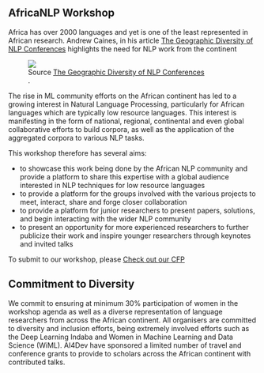 ## AfricaNLP Workshop

Africa has over 2000 languages and yet is one of the least represented in African research. Andrew Caines, in his article <a href="http://www.marekrei.com/blog/geographic-diversity-of-nlp-conferences/">The Geographic Diversity of NLP Conferences</a> highlights the need for NLP work from the continent

<figure>
<img class="map" src="{{basepath}}/images/map.png" >
<figcaption>
Source <a href="http://www.marekrei.com/blog/geographic-diversity-of-nlp-conferences/">The Geographic Diversity of NLP Conferences</a>
</figcaption>.
</figure>

The rise in ML community efforts on the African continent has led to a growing interest in Natural Language Processing, particularly for African languages which are typically low resource languages. This interest is manifesting in the form of national, regional, continental and even global collaborative efforts to build corpora, as well as the application of the aggregated corpora to various NLP tasks.

This workshop therefore has several aims:
- to showcase this work being done by the African NLP community and provide a platform to share this expertise with a global audience interested in NLP techniques for low resource languages
- to provide a platform for the groups involved with the various projects to meet, interact, share and forge closer collaboration 
- to provide a platform for junior researchers to present papers, solutions, and begin interacting with the wider NLP community
- to present an opportunity for more experienced researchers to further publicize their work and inspire younger researchers through keynotes and invited talks

To submit to our workshop, please [Check out our CFP](cfp.md)


<!--
## Speakers

<div>

    <div class="iblock headshotbox "> 
        <img src="{{basepath}}/images/speakers/iroro.png" class="headshot">
        <div class="headshotname">Iroro Orife</div>
        <a href="#" class="headshotaffiliation"> Netflix, US  </a>
    </div>

    <div class="iblock headshotbox "> 
        <img src="{{basepath}}/images/speakers/jade.jpg" class="headshot">
        <div class="headshotname"> Jade Abbott </div>
        <a href="#" class="headshotaffiliation"> Masakhane, South Africa</a>
    </div>

</div>
-->

## Commitment to Diversity

We commit to ensuring at minimum 30% participation of women in the workshop agenda as well as a diverse representation of language researchers from across the African continent. All organisers are committed to diversity and inclusion efforts, being extremely involved efforts such as the Deep Learning Indaba and Women in Machine Learning and Data Science (WiML). AI4Dev have sponsored a limited number of travel and conference grants to provide to scholars across the African continent with contributed talks. 